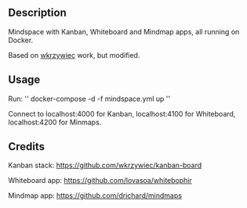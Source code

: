 ## Description
Mindspace with Kanban, Whiteboard and Mindmap apps, all running on Docker.

Based on [wkrzywiec](https://github.com/wkrzywiec/kanban-board) work, but modified.

## Usage
Run:
''
docker-compose -d -f mindspace.yml up
''

Connect to localhost:4000 for Kanban, localhost:4100 for Whiteboard, localhost:4200 for Minmaps.

## Credits
Kanban stack: https://github.com/wkrzywiec/kanban-board

Whiteboard app: https://github.com/lovasoa/whitebophir

Mindmap app: https://github.com/drichard/mindmaps
